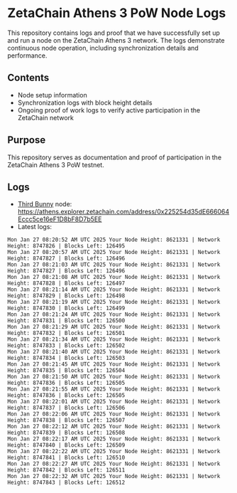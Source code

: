 # ZetaChain Athens 3 PoW Node Logs
This repository contains logs and proof that we have successfully set up and run a node on the ZetaChain Athens 3 network. The logs demonstrate continuous node operation, including synchronization details and performance.

## Contents
- Node setup information
- Synchronization logs with block height details
- Ongoing proof of work logs to verify active participation in the ZetaChain network

## Purpose
This repository serves as documentation and proof of participation in the ZetaChain Athens 3 PoW testnet.

## Logs

- [Third Bunny](https://thirdbunny.xyz/) node: https://athens.explorer.zetachain.com/address/0x225254d35dE666064Eccc5ce16eF1D8bF8D7b5EE
- Latest logs:
```
Mon Jan 27 08:20:52 AM UTC 2025 Your Node Height: 8621331 | Network Height: 8747826 | Blocks Left: 126495
Mon Jan 27 08:20:57 AM UTC 2025 Your Node Height: 8621331 | Network Height: 8747827 | Blocks Left: 126496
Mon Jan 27 08:21:03 AM UTC 2025 Your Node Height: 8621331 | Network Height: 8747827 | Blocks Left: 126496
Mon Jan 27 08:21:08 AM UTC 2025 Your Node Height: 8621331 | Network Height: 8747828 | Blocks Left: 126497
Mon Jan 27 08:21:14 AM UTC 2025 Your Node Height: 8621331 | Network Height: 8747829 | Blocks Left: 126498
Mon Jan 27 08:21:19 AM UTC 2025 Your Node Height: 8621331 | Network Height: 8747830 | Blocks Left: 126499
Mon Jan 27 08:21:24 AM UTC 2025 Your Node Height: 8621331 | Network Height: 8747831 | Blocks Left: 126500
Mon Jan 27 08:21:29 AM UTC 2025 Your Node Height: 8621331 | Network Height: 8747832 | Blocks Left: 126501
Mon Jan 27 08:21:34 AM UTC 2025 Your Node Height: 8621331 | Network Height: 8747833 | Blocks Left: 126502
Mon Jan 27 08:21:40 AM UTC 2025 Your Node Height: 8621331 | Network Height: 8747834 | Blocks Left: 126503
Mon Jan 27 08:21:45 AM UTC 2025 Your Node Height: 8621331 | Network Height: 8747835 | Blocks Left: 126504
Mon Jan 27 08:21:50 AM UTC 2025 Your Node Height: 8621331 | Network Height: 8747836 | Blocks Left: 126505
Mon Jan 27 08:21:55 AM UTC 2025 Your Node Height: 8621331 | Network Height: 8747836 | Blocks Left: 126505
Mon Jan 27 08:22:01 AM UTC 2025 Your Node Height: 8621331 | Network Height: 8747837 | Blocks Left: 126506
Mon Jan 27 08:22:06 AM UTC 2025 Your Node Height: 8621331 | Network Height: 8747838 | Blocks Left: 126507
Mon Jan 27 08:22:12 AM UTC 2025 Your Node Height: 8621331 | Network Height: 8747839 | Blocks Left: 126508
Mon Jan 27 08:22:17 AM UTC 2025 Your Node Height: 8621331 | Network Height: 8747840 | Blocks Left: 126509
Mon Jan 27 08:22:22 AM UTC 2025 Your Node Height: 8621331 | Network Height: 8747841 | Blocks Left: 126510
Mon Jan 27 08:22:27 AM UTC 2025 Your Node Height: 8621331 | Network Height: 8747842 | Blocks Left: 126511
Mon Jan 27 08:22:32 AM UTC 2025 Your Node Height: 8621331 | Network Height: 8747843 | Blocks Left: 126512
```
